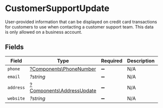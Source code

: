 # CustomerSupportUpdate

User-provided information that can be displayed on credit card transactions for customers to use when
contacting a customer support team. This data is only allowed on a business account.


## Fields

| Field                                                                 | Type                                                                  | Required                                                              | Description                                                           | Example                                                               |
| --------------------------------------------------------------------- | --------------------------------------------------------------------- | --------------------------------------------------------------------- | --------------------------------------------------------------------- | --------------------------------------------------------------------- |
| `phone`                                                               | [?Components\PhoneNumber](../../Models/Components/PhoneNumber.md)     | :heavy_minus_sign:                                                    | N/A                                                                   |                                                                       |
| `email`                                                               | *?string*                                                             | :heavy_minus_sign:                                                    | N/A                                                                   | jordan.lee@classbooker.dev                                            |
| `address`                                                             | [?Components\AddressUpdate](../../Models/Components/AddressUpdate.md) | :heavy_minus_sign:                                                    | N/A                                                                   |                                                                       |
| `website`                                                             | *?string*                                                             | :heavy_minus_sign:                                                    | N/A                                                                   |                                                                       |